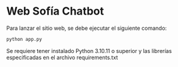 # Web Sofía Chatbot

Para lanzar el sitio web, se debe ejecutar el siguiente comando:

```bash
python app.py
```

Se requiere tener instalado Python 3.10.11 o superior y las librerías especificadas en el archivo requirements.txt
